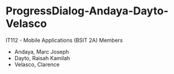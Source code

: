 # ProgressDialog-Andaya-Dayto-Velasco
IT112 - Mobile Applications (BSIT 2A)
Members
- Andaya, Marc Joseph
- Dayto, Raisah Kamilah
- Velasco, Clarence
